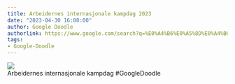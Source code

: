 ```yaml
---
title: Arbeidernes internasjonale kampdag 2023
date: "2023-04-30 16:00:00"
author: Google Doodle
authorlink: https://www.google.com/search?q=%E0%A4%B6%E0%A5%8D%E0%A4%B0%E0%A4%AE%E0%A4%BF%E0%A4%95%20%E0%A4%A6%E0%A4%BF%E0%A4%B5%E0%A4%B8
tags:
- Google-Doodle
---
```

<img src="https://www.google.com/logos/doodles/2023/labour-day-2023-6753651837109865-l.png" referrerpolicy="no-referrer"><br>Arbeidernes internasjonale kampdag #GoogleDoodle